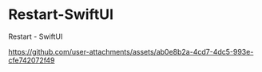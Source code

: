 # Restart-SwiftUI
Restart - SwiftUI


https://github.com/user-attachments/assets/ab0e8b2a-4cd7-4dc5-993e-cfe742072f49

